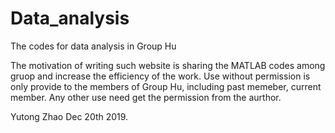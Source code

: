 # Data_analysis
The codes for data analysis in Group Hu


The motivation of writing such website is sharing the MATLAB codes among gruop and increase the efficiency of the work.
Use without permission is only provide to the members of Group Hu, including past memeber, current member.
Any other use need get the permission from the aurthor. 

Yutong Zhao 
Dec 20th 2019.
